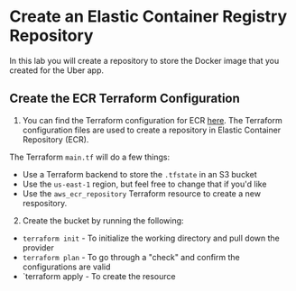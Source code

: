 # Create an Elastic Container Registry Repository

In this lab you will create a repository to store the Docker image that you created for the Uber app.

## Create the ECR Terraform Configuration

1. You can find the Terraform configuration for ECR [here](https://github.com/AdminTurnedDevOps/DevOps-The-Hard-Way-AWS/tree/main/Terraform-AWS-Services-Creation/ECR). The Terraform configuration files are used to create a repository in Elastic Container Repository (ECR). 

The Terraform `main.tf` will do a few things:
- Use a Terraform backend to store the `.tfstate` in an S3 bucket
- Use the `us-east-1` region, but feel free to change that if you'd like
- Use the `aws_ecr_repository` Terraform resource to create a new respository. 

2. Create the bucket by running the following:
- `terraform init` - To initialize the working directory and pull down the provider
- `terraform plan` - To go through a "check" and confirm the configurations are valid
- `terraform apply - To create the resource